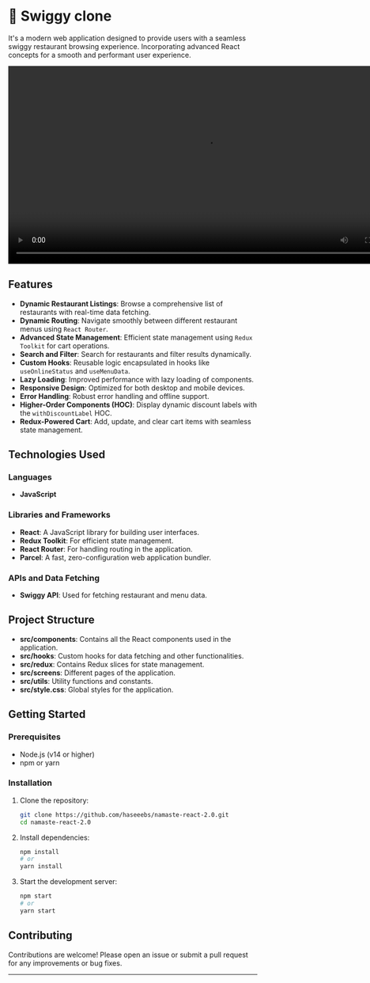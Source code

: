 # 🍴 Swiggy clone

It's a modern web application designed to provide users with a seamless swiggy restaurant browsing experience. Incorporating advanced React concepts for a smooth and performant user experience.

<video src="/public/video/Swiggy%20clone%20project%20video.mp4" controls="controls" width="800"></video>

## Features

- **Dynamic Restaurant Listings**: Browse a comprehensive list of restaurants with real-time data fetching.
- **Dynamic Routing**: Navigate smoothly between different restaurant menus using `React Router`.
- **Advanced State Management**: Efficient state management using `Redux Toolkit` for cart operations.
- **Search and Filter**: Search for restaurants and filter results dynamically.
- **Custom Hooks**: Reusable logic encapsulated in hooks like `useOnlineStatus` and `useMenuData`.
- **Lazy Loading**: Improved performance with lazy loading of components.
- **Responsive Design**: Optimized for both desktop and mobile devices.
- **Error Handling**: Robust error handling and offline support.
- **Higher-Order Components (HOC)**: Display dynamic discount labels with the `withDiscountLabel` HOC.
- **Redux-Powered Cart**: Add, update, and clear cart items with seamless state management.

## Technologies Used

### Languages

- **JavaScript**

### Libraries and Frameworks

- **React**: A JavaScript library for building user interfaces.
- **Redux Toolkit**: For efficient state management.
- **React Router**: For handling routing in the application.
- **Parcel**: A fast, zero-configuration web application bundler.

### APIs and Data Fetching

- **Swiggy API**: Used for fetching restaurant and menu data.

## Project Structure

- **src/components**: Contains all the React components used in the application.
- **src/hooks**: Custom hooks for data fetching and other functionalities.
- **src/redux**: Contains Redux slices for state management.
- **src/screens**: Different pages of the application.
- **src/utils**: Utility functions and constants.
- **src/style.css**: Global styles for the application.

## Getting Started

### Prerequisites

- Node.js (v14 or higher)
- npm or yarn

### Installation

1. Clone the repository:
   ```bash
   git clone https://github.com/haseeebs/namaste-react-2.0.git
   cd namaste-react-2.0
   ```

2. Install dependencies:
   ```bash
   npm install
   # or
   yarn install
   ```

3. Start the development server:
   ```bash
   npm start
   # or
   yarn start
   ```

## Contributing

Contributions are welcome! Please open an issue or submit a pull request for any improvements or bug fixes.

---